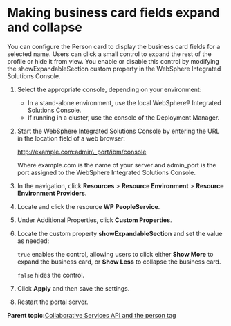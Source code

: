 # Making business card fields expand and collapse

You can configure the Person card to display the business card fields for a selected name. Users can click a small control to expand the rest of the profile or hide it from view. You enable or disable this control by modifying the showExpandableSection custom property in the WebSphere Integrated Solutions Console.

1.  Select the appropriate console, depending on your environment:

    -   In a stand-alone environment, use the local WebSphere® Integrated Solutions Console.
    -   If running in a cluster, use the console of the Deployment Manager.
2.  Start the WebSphere Integrated Solutions Console by entering the URL in the location field of a web browser:

    http://example.com:admin\_port/ibm/console

    Where example.com is the name of your server and admin\_port is the port assigned to the WebSphere Integrated Solutions Console.

3.  In the navigation, click **Resources** \> **Resource Environment** \> **Resource Environment Providers**.

4.  Locate and click the resource **WP PeopleService**.

5.  Under Additional Properties, click **Custom Properties**.

6.  Locate the custom property **showExpandableSection** and set the value as needed:

    `true` enables the control, allowing users to click either **Show More** to expand the business card, or **Show Less** to collapse the business card.

    `false` hides the control.

7.  Click **Apply** and then save the settings.

8.  Restart the portal server.


**Parent topic:**[Collaborative Services API and the person tag](../collab/i_coll_r_cs_api.md)

